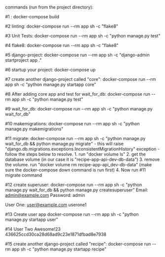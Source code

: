 commands (run from the project directory):


#1 :
docker-compose build

#2 linting:
docker-compose run --rm app sh -c "flake8"

#3 Unit Tests:
docker-compose run --rm app sh -c "python manage.py test"

#4 flake8:
docker-compose run --rm app sh -c "flake8"

#5 django-project:
docker-compose run --rm app sh -c "django-admin startproject app ."

#6 startup your project:
docker-compose up

#7 create another django-project called "core":
docker-compose run --rm app sh -c "python manage.py startapp core"

#8 After adding core app and test for wait_for_db:
docker-compose run --rm app sh -c "python manage.py test"

#9 wait_for_db:
docker-compose run --rm app sh -c "python manage.py wait_for_db"

#10 makemigrations:
docker-compose run --rm app sh -c "python manage.py makemigrations"

#11 migrate:
docker-compose run --rm app sh -c "python manage.py wait_for_db && python manage.py migrate"
    - this will raise "django.db.migrations.exceptions.InconsistentMigrationHistory" exception
    - follow the steps below to resolve.
        1. run "docker volume ls"
        2. get the database volume (in our case it is "recipe-app-api-dev-db-data")
        3. remove the volume. run "docker volume rm recipe-app-api_dev-db-data" (make sure the docker-compose down command is run first)
        4. Now run #11 migrate command

#12 create superuser:
docker-compose run --rm app sh -c "python manage.py wait_for_db && python manage.py createsuperuser"
Email: admin@example.com
Password: admin

User One:
user@example.com
userone1

#13 Create user app
docker-compose run --rm app sh -c "python manage.py startapp user"

#14 User Two
Awesome!23 436625ccd30ca28d68ad9c23e1871dfbad8e7938

#15 create another django-project called "recipe":
docker-compose run --rm app sh -c "python manage.py startapp recipe"